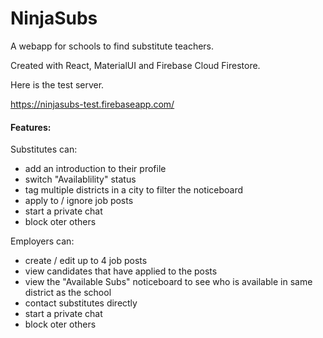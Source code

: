 # NinjaSubs
A webapp for schools to find substitute teachers.

Created with React, MaterialUI and Firebase Cloud Firestore. 

Here is  the test server.

https://ninjasubs-test.firebaseapp.com/

<h4>Features:</h4>
Substitutes can: 
<ul>
  <li>add an introduction to their profile</li>
  <li>switch "Availablility" status</li>
  <li>tag multiple districts in a city to filter the noticeboard</li>
  <li>apply to / ignore job posts</li>
  <li>start a private chat</li>
  <li>block oter others</li>
</ul>
Employers can: 
<ul>
  <li>create / edit up to 4 job posts</li>
  <li>view candidates that have applied to the posts</li>
  <li>view the "Available Subs" noticeboard to see who is available in same district as the school</li>
  <li>contact substitutes directly</li>
  <li>start a private chat</li>
  <li>block oter others</li>
</ul>
